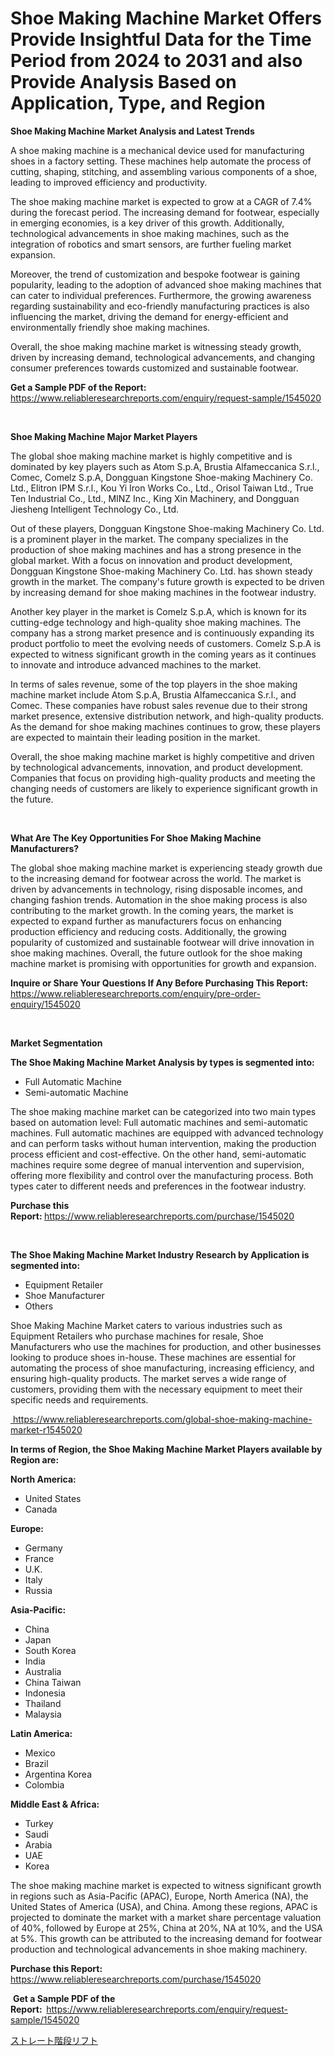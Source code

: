 <p><h1>Shoe Making Machine Market Offers Provide Insightful Data for the Time Period from 2024 to 2031 and also Provide Analysis Based on Application, Type, and Region</h1></p><p><strong>Shoe Making Machine Market Analysis and Latest Trends</strong></p>
<p><p>A shoe making machine is a mechanical device used for manufacturing shoes in a factory setting. These machines help automate the process of cutting, shaping, stitching, and assembling various components of a shoe, leading to improved efficiency and productivity.</p><p>The shoe making machine market is expected to grow at a CAGR of 7.4% during the forecast period. The increasing demand for footwear, especially in emerging economies, is a key driver of this growth. Additionally, technological advancements in shoe making machines, such as the integration of robotics and smart sensors, are further fueling market expansion.</p><p>Moreover, the trend of customization and bespoke footwear is gaining popularity, leading to the adoption of advanced shoe making machines that can cater to individual preferences. Furthermore, the growing awareness regarding sustainability and eco-friendly manufacturing practices is also influencing the market, driving the demand for energy-efficient and environmentally friendly shoe making machines.</p><p>Overall, the shoe making machine market is witnessing steady growth, driven by increasing demand, technological advancements, and changing consumer preferences towards customized and sustainable footwear.</p></p>
<p><strong>Get a Sample PDF of the Report:&nbsp;</strong> <a href="https://www.reliableresearchreports.com/enquiry/request-sample/1545020">https://www.reliableresearchreports.com/enquiry/request-sample/1545020</a></p>
<p>&nbsp;</p>
<p><strong>Shoe Making Machine Major Market Players</strong></p>
<p><p>The global shoe making machine market is highly competitive and is dominated by key players such as Atom S.p.A, Brustia Alfameccanica S.r.l., Comec, Comelz S.p.A, Dongguan Kingstone Shoe-making Machinery Co. Ltd., Elitron IPM S.r.l., Kou Yi Iron Works Co., Ltd., Orisol Taiwan Ltd., True Ten Industrial Co., Ltd., MINZ Inc., King Xin Machinery, and Dongguan Jiesheng Intelligent Technology Co., Ltd.</p><p>Out of these players, Dongguan Kingstone Shoe-making Machinery Co. Ltd. is a prominent player in the market. The company specializes in the production of shoe making machines and has a strong presence in the global market. With a focus on innovation and product development, Dongguan Kingstone Shoe-making Machinery Co. Ltd. has shown steady growth in the market. The company's future growth is expected to be driven by increasing demand for shoe making machines in the footwear industry.</p><p>Another key player in the market is Comelz S.p.A, which is known for its cutting-edge technology and high-quality shoe making machines. The company has a strong market presence and is continuously expanding its product portfolio to meet the evolving needs of customers. Comelz S.p.A is expected to witness significant growth in the coming years as it continues to innovate and introduce advanced machines to the market.</p><p>In terms of sales revenue, some of the top players in the shoe making machine market include Atom S.p.A, Brustia Alfameccanica S.r.l., and Comec. These companies have robust sales revenue due to their strong market presence, extensive distribution network, and high-quality products. As the demand for shoe making machines continues to grow, these players are expected to maintain their leading position in the market. </p><p>Overall, the shoe making machine market is highly competitive and driven by technological advancements, innovation, and product development. Companies that focus on providing high-quality products and meeting the changing needs of customers are likely to experience significant growth in the future.</p></p>
<p>&nbsp;</p>
<p><strong>What Are The Key Opportunities For Shoe Making Machine Manufacturers?</strong></p>
<p><p>The global shoe making machine market is experiencing steady growth due to the increasing demand for footwear across the world. The market is driven by advancements in technology, rising disposable incomes, and changing fashion trends. Automation in the shoe making process is also contributing to the market growth. In the coming years, the market is expected to expand further as manufacturers focus on enhancing production efficiency and reducing costs. Additionally, the growing popularity of customized and sustainable footwear will drive innovation in shoe making machines. Overall, the future outlook for the shoe making machine market is promising with opportunities for growth and expansion.</p></p>
<p><strong>Inquire or Share Your Questions If Any Before Purchasing This Report:</strong> <a href="https://www.reliableresearchreports.com/enquiry/pre-order-enquiry/1545020">https://www.reliableresearchreports.com/enquiry/pre-order-enquiry/1545020</a></p>
<p>&nbsp;</p>
<p><strong>Market Segmentation</strong></p>
<p><strong>The Shoe Making Machine Market Analysis by types is segmented into:</strong></p>
<p><ul><li>Full Automatic Machine</li><li>Semi-automatic Machine</li></ul></p>
<p><p>The shoe making machine market can be categorized into two main types based on automation level: Full automatic machines and semi-automatic machines. Full automatic machines are equipped with advanced technology and can perform tasks without human intervention, making the production process efficient and cost-effective. On the other hand, semi-automatic machines require some degree of manual intervention and supervision, offering more flexibility and control over the manufacturing process. Both types cater to different needs and preferences in the footwear industry.</p></p>
<p><strong>Purchase this Report:&nbsp;</strong><a href="https://www.reliableresearchreports.com/purchase/1545020">https://www.reliableresearchreports.com/purchase/1545020</a></p>
<p>&nbsp;</p>
<p><strong>The Shoe Making Machine Market Industry Research by Application is segmented into:</strong></p>
<p><ul><li>Equipment Retailer</li><li>Shoe Manufacturer</li><li>Others</li></ul></p>
<p><p>Shoe Making Machine Market caters to various industries such as Equipment Retailers who purchase machines for resale, Shoe Manufacturers who use the machines for production, and other businesses looking to produce shoes in-house. These machines are essential for automating the process of shoe manufacturing, increasing efficiency, and ensuring high-quality products. The market serves a wide range of customers, providing them with the necessary equipment to meet their specific needs and requirements.</p></p>
<p><a href="https://www.reliableresearchreports.com/global-shoe-making-machine-market-r1545020">&nbsp;https://www.reliableresearchreports.com/global-shoe-making-machine-market-r1545020</a></p>
<p><strong>In terms of Region, the Shoe Making Machine Market Players available by Region are:</strong></p>
<p>
    <p> <strong> North America: </strong>
        <ul>
            <li>United States</li>
            <li>Canada</li>
        </ul>
        </p> 
    <p> <strong> Europe: </strong>
        <ul>
            <li>Germany</li>
            <li>France</li>
            <li>U.K.</li>
            <li>Italy</li>
            <li>Russia</li>
        </ul>
        </p> 
    <p> <strong> Asia-Pacific: </strong>
        <ul>
            <li>China</li>
            <li>Japan</li>
            <li>South Korea</li>
            <li>India</li>
            <li>Australia</li>
            <li>China Taiwan</li>
            <li>Indonesia</li>
            <li>Thailand</li>
            <li>Malaysia</li>
        </ul>
        </p> 
    <p> <strong> Latin America: </strong>
        <ul>
            <li>Mexico</li>
            <li>Brazil</li>
            <li>Argentina Korea</li>
            <li>Colombia</li>
        </ul>
        </p> 
    <p> <strong> Middle East & Africa: </strong>
        <ul>
            <li>Turkey</li>
            <li>Saudi</li>
            <li>Arabia</li>
            <li>UAE</li>
            <li>Korea</li>
        </ul>
    </p>
    </p>
<p><p>The shoe making machine market is expected to witness significant growth in regions such as Asia-Pacific (APAC), Europe, North America (NA), the United States of America (USA), and China. Among these regions, APAC is projected to dominate the market with a market share percentage valuation of 40%, followed by Europe at 25%, China at 20%, NA at 10%, and the USA at 5%. This growth can be attributed to the increasing demand for footwear production and technological advancements in shoe making machinery.</p></p>
<p><strong>Purchase this Report: </strong><a href="https://www.reliableresearchreports.com/purchase/1545020">https://www.reliableresearchreports.com/purchase/1545020</a></p>
<p>&nbsp;<strong>Get a Sample PDF of the Report:&nbsp;&nbsp;</strong><a href="https://www.reliableresearchreports.com/enquiry/request-sample/1545020">https://www.reliableresearchreports.com/enquiry/request-sample/1545020</a></p>
<p><strong></strong></p>
<p><p><a href="https://github.com/oqxogxyvqe90775/Market-Research-Report-List-1/blob/main/142924028390.md">ストレート階段リフト</a></p></p>